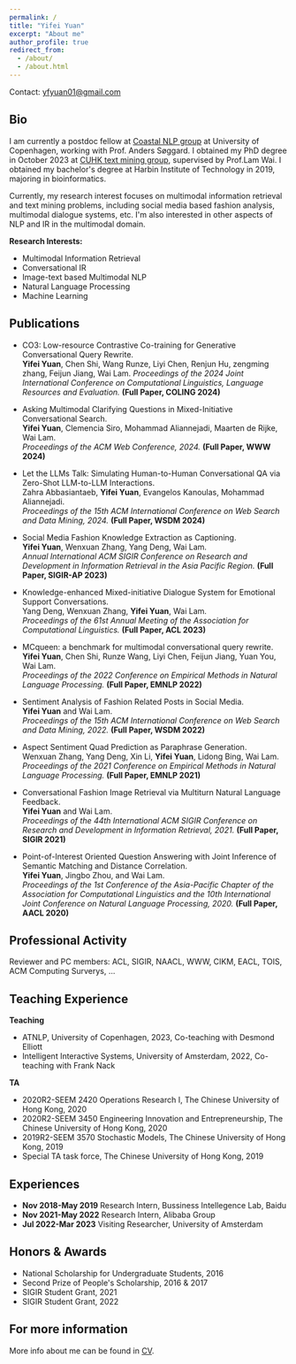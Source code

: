 ```yaml
---
permalink: /
title: "Yifei Yuan"
excerpt: "About me"
author_profile: true
redirect_from: 
  - /about/
  - /about.html
---
```


Contact: yfyuan01@gmail.com

## Bio
I am currently a postdoc fellow at [Coastal NLP group](https://coastalcph.github.io/) at University of Copenhagen, working with Prof. Anders Søggard. I obtained my PhD degree in October 2023 at [CUHK text mining group](https://www1.se.cuhk.edu.hk/~textmine/), supervised by Prof.Lam Wai. I obtained my bachelor's degree at Harbin Institute of Technology in 2019, majoring in bioinformatics.

Currently, my research interest focuses on multimodal information retrieval and text mining problems, including social media based fashion analysis, multimodal dialogue systems, etc. I'm also interested in other aspects of NLP and IR in the multimodal domain. 

<b>Research Interests:</b>
* Multimodal Information Retrieval
* Conversational IR
* Image-text based Multimodal NLP
* Natural Language Processing
* Machine Learning


<!-- <b>Research Highlights:</b>
* Development of [spectral transformation](https://doi.org/10.1029/2019WR026962) and its [application](https://doi.org/10.1016/j.jhydrol.2021.126816) in hydro-climatology
* An open-source tool for improved system modelling: [Wavelet System Prediction (WASP)](https://doi.org/10.1016/j.envsoft.2020.104907)
* Quantification of future changes in drought and [agricultural production](https://doi.org/10.1007/s00704-018-2617-z) under global warming
* Development of [index-based drought insurance](https://doi.org/10.1108/AFR-02-2020-0020) for disaster risk transfer -->

## Publications
* CO3: Low-resource Contrastive Co-training for Generative Conversational Query Rewrite.   
**Yifei Yuan**, Chen Shi, Wang Runze, Liyi Chen, Renjun Hu, zengming zhang, Feijun Jiang, Wai Lam.
*Proceedings of the 2024 Joint International Conference on Computational Linguistics, Language Resources and Evaluation.* **(Full Paper, COLING 2024)**

* Asking Multimodal Clarifying Questions in Mixed-Initiative Conversational Search.   
**Yifei Yuan**, Clemencia Siro, Mohammad Aliannejadi, Maarten de Rijke, Wai Lam.   
*Proceedings of the ACM Web Conference, 2024.* **(Full Paper, WWW 2024)**

* Let the LLMs Talk: Simulating Human-to-Human Conversational QA via Zero-Shot LLM-to-LLM Interactions.   
Zahra Abbasiantaeb, **Yifei Yuan**, Evangelos Kanoulas, Mohammad Aliannejadi.   
*Proceedings of the 15th ACM International Conference on Web Search and Data Mining, 2024.* **(Full Paper, WSDM 2024)**

* Social Media Fashion Knowledge Extraction as Captioning.  
**Yifei Yuan**, Wenxuan Zhang, Yang Deng, Wai Lam.  
*Annual International ACM SIGIR Conference on Research and Development in Information Retrieval in the Asia Pacific Region.* **(Full Paper, SIGIR-AP  2023)**

* Knowledge-enhanced Mixed-initiative Dialogue System for Emotional Support Conversations.  
Yang Deng, Wenxuan Zhang, **Yifei Yuan**, Wai Lam.  
*Proceedings of the 61st Annual Meeting of the Association for Computational Linguistics.* **(Full Paper, ACL 2023)**

* MCqueen: a benchmark for multimodal conversational query rewrite.  
**Yifei Yuan**, Chen Shi, Runze Wang, Liyi Chen, Feijun Jiang, Yuan You, Wai Lam.  
*Proceedings of the 2022 Conference on Empirical Methods in Natural Language Processing.* **(Full Paper, EMNLP 2022)**

* Sentiment Analysis of Fashion Related Posts in Social Media.    
**Yifei Yuan** and Wai Lam.   
*Proceedings of the 15th ACM International Conference on Web Search and Data Mining, 2022.* **(Full Paper, WSDM 2022)**

* Aspect Sentiment Quad Prediction as Paraphrase Generation.  
Wenxuan Zhang, Yang Deng, Xin Li, **Yifei Yuan**, Lidong Bing, Wai Lam.  
*Proceedings of the 2021 Conference on Empirical Methods in Natural Language Processing.* **(Full Paper, EMNLP 2021)**


* Conversational Fashion Image Retrieval via Multiturn Natural Language Feedback.  
**Yifei Yuan** and Wai Lam.  
*Proceedings of the 44th International ACM SIGIR Conference on Research and Development in Information Retrieval, 2021.*  **(Full Paper, SIGIR 2021)**

* Point-of-Interest Oriented Question Answering with Joint Inference of Semantic Matching and Distance Correlation.  
**Yifei Yuan**, Jingbo Zhou, and Wai Lam.  
*Proceedings of the 1st Conference of the Asia-Pacific Chapter of the Association for Computational Linguistics and the 10th International Joint Conference on Natural Language Processing, 2020.* **(Full Paper, AACL 2020)**

## Professional Activity
Reviewer and PC members: ACL, SIGIR, NAACL, WWW, CIKM, EACL, TOIS, ACM Computing Surverys, ...

## Teaching Experience
**Teaching**
* ATNLP, University of Copenhagen, 2023, Co-teaching with Desmond Elliott
* Intelligent Interactive Systems, University of Amsterdam, 2022, Co-teaching with Frank Nack

**TA**
* 2020R2-SEEM 2420 Operations Research I, The Chinese University of Hong Kong, 2020
* 2020R2-SEEM 3450 Engineering Innovation and Entrepreneurship,  The Chinese University of Hong Kong, 2020
* 2019R2-SEEM 3570 Stochastic Models, The Chinese University of Hong Kong, 2019
* Special TA task force, The Chinese University of Hong Kong, 2019


## Experiences
* **Nov 2018-May 2019** Research Intern, Bussiness Intellegence Lab, Baidu
* **Nov 2021-May 2022** Research Intern, Alibaba Group
* **Jul 2022-Mar 2023** Visiting Researcher, University of Amsterdam


## Honors & Awards
* National Scholarship for Undergraduate Students, 2016
* Second Prize of People's Scholarship, 2016 & 2017
* SIGIR Student Grant, 2021
* SIGIR Student Grant, 2022

## For more information
More info about me can be found in [CV](https://drive.google.com/file/d/1e_DGE5ln-HdYYc8Ncgk4Lmi8hB5GfNrk/view?usp=sharing).
